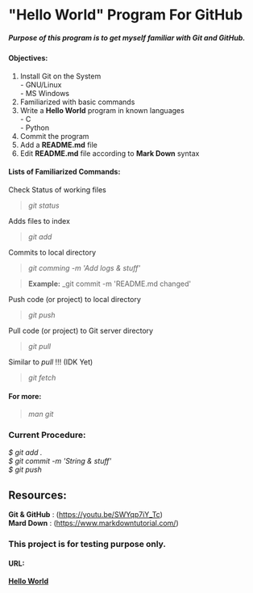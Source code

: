 # "Hello World" Program For GitHub

##### Purpose of this program is to get myself familiar with Git and GitHub.

#### Objectives:  
01. Install Git on the System  
          - GNU/Linux  
          - MS Windows
02. Familiarized with basic commands
03. Write a **Hello World** program in known languages   
          - C  
          - Python  
04. Commit the program
05. Add a **README.md** file 
06. Edit **README.md** file according to **Mark Down** syntax

#### Lists of Familiarized Commands:

Check Status of working files
>_git status_  

Adds files to index
>_git add_  

Commits to local directory 
>_git comming -m 'Add logs & stuff'_  

>**Example:** _git commit -m 'README.md changed'

Push code (or project) to local directory 
>_git push_  

Pull code (or project) to Git server directory 
>_git pull_  

Similar to _pull_ !!! (IDK Yet)
>_git fetch_  

#### For more:
>_man git_  

### Current Procedure:
_$ git add ._  
_$ git commit -m 'String & stuff'_  
_$ git push_  

## Resources:
**Git & GitHub**    : (https://youtu.be/SWYqp7iY_Tc)  
**Mard Down**       : (https://www.markdowntutorial.com/)


### This project is for testing purpose only.


#### URL:
[**Hello World**](https://github.com/mh1011/hello-world)